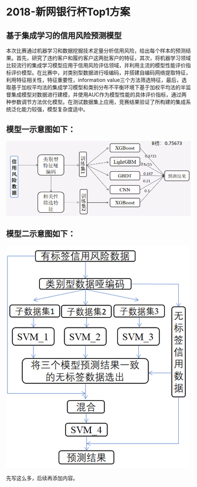 # 2018-新网银行杯Top1方案
## 基于集成学习的信用风险预测模型
   本次比赛通过机器学习和数据挖掘技术定量分析信用风险，给出每个样本的预测结果。首先，研究了违约客户和履约客户这两批客户的特征，其次，将机器学习领域比较流行的集成学习模型应用于信用风险评估领域，并利用主流的模型性能评价指标评价模型。在比赛中，对类别型数据进行哑编码，并搭建自编码网络提取特征，利用特征相关性，特征重要性，information value三个方法筛选特征，最后，选取基于加权平均法的集成学习模型和类别分布不平衡环境下基于加权平均法的半监督集成模型对数据进行建模，并使用AUC作为模型性能的具体评价指标，通过两种参数调节方法优化模型。在测试数据集上应用，竞赛结果验证了所构建的集成系统泛化能力较强，模型复杂度适中。  
## 模型一示意图如下：
![基于加权平均法的集成学习模型](https://github.com/CuiNing6/2018-xinwang/blob/master/img/method1.PNG)
## 模型二示意图如下：
![基于加权平均法的集成学习模型](https://github.com/CuiNing6/2018-xinwang/blob/master/img/method2.PNG)

先写这么多，后续再添加内容。
